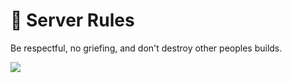 # 📝 Server Rules

Be respectful, no griefing, and don't destroy other peoples builds.

![](images/baxtersHouse.png)

